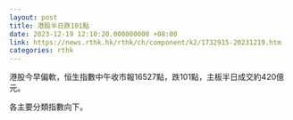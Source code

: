 ```yaml
---
layout: post
title: 港股半日跌101點
date: 2023-12-19 12:10:20.000000000 +08:00
link: https://news.rthk.hk/rthk/ch/component/k2/1732915-20231219.htm
categories: rthk
---
```


港股今早偏軟，恒生指數中午收市報16527點，跌101點，主板半日成交約420億元。

各主要分類指數向下。
